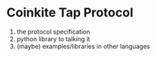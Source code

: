 # Coinkite Tap Protocol

1. the protocol specification
2. python library to talking it
3. (maybe) examples/libraries in other languages
